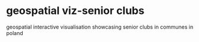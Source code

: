 # geospatial viz-senior clubs
 geospatial interactive visualisation showcasing senior clubs in communes in poland

